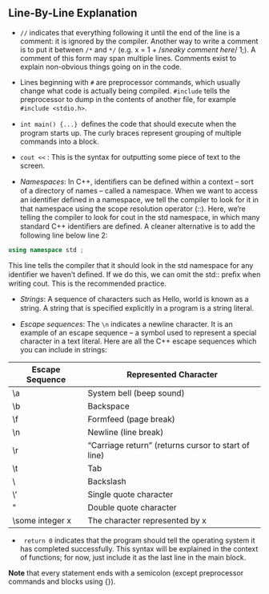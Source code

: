 ## Line-By-Line Explanation

- `//` indicates that everything following it until the end of the line is a comment: it is
ignored by the compiler. Another way to write a comment is to put it between `/*` and
`*/` (e.g. x = 1 + /*sneaky comment here*/ 1;). A comment of this form may span multiple lines. Comments exist to explain non-obvious things going on in the code.


- Lines beginning with `#` are preprocessor commands, which usually change what code
is actually being compiled. `#include` tells the preprocessor to dump in the contents of
another file, for example `#include <stdio.h>`.


- `int main() {...} `deﬁnes the code that should execute when the program starts up.
The curly braces represent grouping of multiple commands into a block.


-  `cout <<` : This is the syntax for outputting some piece of text to the screen.


- *Namespaces*: In C++, identiﬁers can be deﬁned within a context – sort of a
directory of names – called a namespace. When we want to access an identiﬁer
deﬁned in a namespace, we tell the compiler to look for it in that namespace using
the scope resolution operator (::). Here, we’re telling the compiler to look for
cout in the std namespace, in which many standard C++ identiﬁers are deﬁned.
A cleaner alternative is to add the following line below line 2:
```cpp
using namespace std ;
```

This line tells the compiler that it should look in the std namespace for any
identiﬁer we haven’t deﬁned. If we do this, we can omit the std:: preﬁx when
writing cout. This is the recommended practice.

- *Strings*: A sequence of characters such as Hello, world is known as a string. A
string that is speciﬁed explicitly in a program is a string literal.


- *Escape sequences*: The `\n` indicates a newline character. It is an example of an
escape sequence – a symbol used to represent a special character in a text literal.
Here are all the C++ escape sequences which you can include in strings:

|**Escape Sequence**| **Represented Character**|
|---|---|
|\a| System bell (beep sound) |
|\b| Backspace |
|\f |Formfeed (page break) |
|\n |Newline (line break)|
|\r |“Carriage return” (returns cursor to start of line) |
|\t |Tab |
|\\ |Backslash |
|\’ |Single quote character |
|\"| Double quote character |
|\some integer x| The character represented by x|

- ` return 0` indicates that the program should tell the operating system it has completed
successfully. This syntax will be explained in the context of functions; for now, just
include it as the last line in the main block.

**Note** that every statement ends with a semicolon (except preprocessor commands and blocks
using {}).
